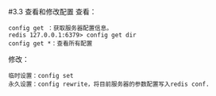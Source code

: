 #3.3	查看和修改配置
查看：

    config get ：获取服务器配置信息。 
    redis 127.0.0.1:6379> config get dir 
    config get *：查看所有配置

修改：

    临时设置：config set
    永久设置：config rewrite，将目前服务器的参数配置写入redis conf.
